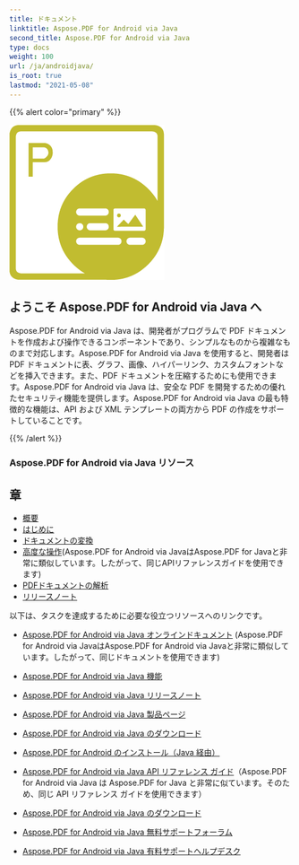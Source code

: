 ```yaml
---
title: ドキュメント
linktitle: Aspose.PDF for Android via Java
second_title: Aspose.PDF for Android via Java
type: docs
weight: 100
url: /ja/androidjava/
is_root: true
lastmod: "2021-05-08"
---
```


{{% alert color="primary" %}}

![Aspose.PDF for Android via Java ロゴ](aspose_pdf-for-android.png)

<h2>ようこそ Aspose.PDF for Android via Java へ</h2>

Aspose.PDF for Android via Java は、開発者がプログラムで PDF ドキュメントを作成および操作できるコンポーネントであり、シンプルなものから複雑なものまで対応します。Aspose.PDF for Android via Java を使用すると、開発者は PDF ドキュメントに表、グラフ、画像、ハイパーリンク、カスタムフォントなどを挿入できます。また、PDF ドキュメントを圧縮するためにも使用できます。Aspose.PDF for Android via Java は、安全な PDF を開発するための優れたセキュリティ機能を提供します。Aspose.PDF for Android via Java の最も特徴的な機能は、API および XML テンプレートの両方から PDF の作成をサポートしていることです。

{{% /alert %}}

<h3>Aspose.PDF for Android via Java リソース</h3>

<h2>章 </h2>

- [概要](/pdf/ja/androidjava/overview/)
- [はじめに](/pdf/ja/androidjava/get-started/)
- [ドキュメントの変換](/pdf/ja/androidjava/converting/)
- [高度な操作](/pdf/ja/java/advanced-operations/)(Aspose.PDF for Android via JavaはAspose.PDF for Javaと非常に類似しています。したがって、同じAPIリファレンスガイドを使用できます)
- [PDFドキュメントの解析](/pdf/ja/androidjava/parsing/)
- [リリースノート](https://releases.aspose.com/pdf/androidjava/release-notes/)

以下は、タスクを達成するために必要な役立つリソースへのリンクです。

- [Aspose.PDF for Android via Java オンラインドキュメント](/pdf/ja/androidjava/) (Aspose.PDF for Android via JavaはAspose.PDF for Android via Javaと非常に類似しています。したがって、同じドキュメントを使用できます)
- [Aspose.PDF for Android via Java 機能](/pdf/ja/androidjava/key-features/)
- [Aspose.PDF for Android via Java リリースノート](https://releases.aspose.com/pdf/androidjava/release-notes/)
- [Aspose.PDF for Android via Java 製品ページ](https://products.aspose.com/pdf/android-java)

- [Aspose.PDF for Android via Java のダウンロード](https://repository.aspose.com/webapp/#/artifacts/browse/tree/General/repo/com/aspose/aspose-pdf-android-via-java)
- [Aspose.PDF for Android のインストール（Java 経由）](/pdf/ja/androidjava/installation/)
- [Aspose.PDF for Android via Java API リファレンス ガイド](https://reference.aspose.com/java/pdf)（Aspose.PDF for Android via Java は Aspose.PDF for Java と非常に似ています。そのため、同じ API リファレンス ガイドを使用できます）
- [Aspose.PDF for Android via Java のダウンロード](https://releases.aspose.com/pdf/androidjava/)
- [Aspose.PDF for Android via Java 無料サポートフォーラム](https://forum.aspose.com/c/pdf)
- [Aspose.PDF for Android via Java 有料サポートヘルプデスク](https://helpdesk.aspose.com/)